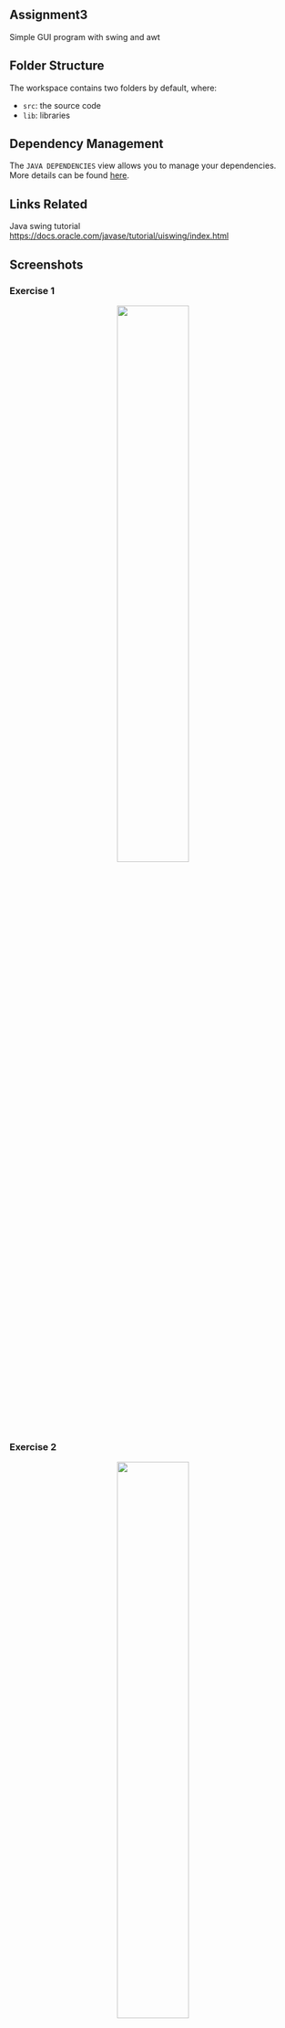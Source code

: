 ## Assignment3

Simple GUI program with swing and awt

## Folder Structure

The workspace contains two folders by default, where:

- `src`: the source code
- `lib`: libraries

## Dependency Management

The `JAVA DEPENDENCIES` view allows you to manage your dependencies. More details can be found [here](https://github.com/microsoft/vscode-java-pack/blob/master/release-notes/v0.9.0.md#work-with-jar-files-directly).


## Links Related
Java swing tutorial  https://docs.oracle.com/javase/tutorial/uiswing/index.html

## Screenshots
### Exercise 1
<div align=center><img src="http://15.222.11.163/wp-content/uploads/2020/07/%E5%BE%AE%E4%BF%A1%E5%9B%BE%E7%89%87_20200710135352.png" width="50%" height="50%"></div>  
</br>


### Exercise 2
<div align=center><img src="http://15.222.11.163/wp-content/uploads/2020/07/%E5%BE%AE%E4%BF%A1%E5%9B%BE%E7%89%87_20200710135434.png" width="50%" height="50%"></div>  
</br>


### Exercise 3
<div align=center><img src="http://15.222.11.163/wp-content/uploads/2020/07/%E5%BE%AE%E4%BF%A1%E5%9B%BE%E7%89%87_20200710135438.png" width="30%" height="30%"></div>  
</br>
<div align=center><img src="http://15.222.11.163/wp-content/uploads/2020/07/%E5%BE%AE%E4%BF%A1%E5%9B%BE%E7%89%87_20200710135441.png" width="20%" height="20%"></div>  
</br>
<div align=center><img src="http://15.222.11.163/wp-content/uploads/2020/07/%E5%BE%AE%E4%BF%A1%E5%9B%BE%E7%89%87_20200710135509.png" width="30%" height="50%"></div>  
</br>
<div align=center><img src="http://15.222.11.163/wp-content/uploads/2020/07/%E5%BE%AE%E4%BF%A1%E5%9B%BE%E7%89%87_20200710135513.png" width="30%" height="50%"></div>  
</br>

### Exercise 4
Initialize  
<div align=center><img src="http://15.222.11.163/wp-content/uploads/2020/07/%E5%BE%AE%E4%BF%A1%E5%9B%BE%E7%89%87_20200710135517.png" width="30%" height="30%"></div>  
</br>
Normal test
<div align=center><img src="http://15.222.11.163/wp-content/uploads/2020/07/%E5%BE%AE%E4%BF%A1%E5%9B%BE%E7%89%87_20200710135520.png" width="30%" height="30%"></div>  
</br>
Normal test
<div align=center><img src="http://15.222.11.163/wp-content/uploads/2020/07/%E5%BE%AE%E4%BF%A1%E5%9B%BE%E7%89%87_20200710135523.png" width="30%" height="30%"></div>  
</br>
Out of bound test
<div align=center><img src="http://15.222.11.163/wp-content/uploads/2020/07/%E5%BE%AE%E4%BF%A1%E5%9B%BE%E7%89%87_20200710135529.png" width="30%" height="30%"></div>  
</br>
Non-numeric test
<div align=center><img src="http://15.222.11.163/wp-content/uploads/2020/07/%E5%BE%AE%E4%BF%A1%E5%9B%BE%E7%89%87_20200710135542.png" width="30%" height="30%"></div>  
</br>
Big integer test
<div align=center><img src="http://15.222.11.163/wp-content/uploads/2020/07/%E5%BE%AE%E4%BF%A1%E5%9B%BE%E7%89%87_20200710135545.png" width="30%" height="30%"></div>  
</br>
